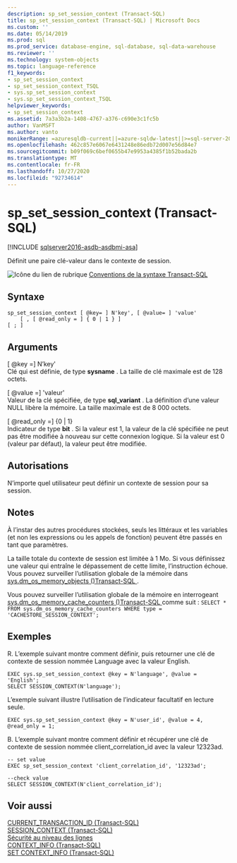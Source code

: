 ```yaml
---
description: sp_set_session_context (Transact-SQL)
title: sp_set_session_context (Transact-SQL) | Microsoft Docs
ms.custom: ''
ms.date: 05/14/2019
ms.prod: sql
ms.prod_service: database-engine, sql-database, sql-data-warehouse
ms.reviewer: ''
ms.technology: system-objects
ms.topic: language-reference
f1_keywords:
- sp_set_session_context
- sp_set_session_context_TSQL
- sys.sp_set_session_context
- sys.sp_set_session_context_TSQL
helpviewer_keywords:
- sp_set_session_context
ms.assetid: 7a3a3b2a-1408-4767-a376-c690e3c1fc5b
author: VanMSFT
ms.author: vanto
monikerRange: =azuresqldb-current||=azure-sqldw-latest||>=sql-server-2016||=sqlallproducts-allversions||>=sql-server-linux-2017||=azuresqldb-mi-current
ms.openlocfilehash: 462c857e6067e6431248e86edb72d007e56d84e7
ms.sourcegitcommit: b09f069c6bef0655b47e9953a4385f1b52bada2b
ms.translationtype: MT
ms.contentlocale: fr-FR
ms.lasthandoff: 10/27/2020
ms.locfileid: "92734614"
---
```

# <a name="sp_set_session_context-transact-sql"></a>sp_set_session_context (Transact-SQL)
[!INCLUDE [sqlserver2016-asdb-asdbmi-asa](../../includes/applies-to-version/sqlserver2016-asdb-asdbmi-asa.md)]

Définit une paire clé-valeur dans le contexte de session.  
  

 ![Icône du lien de rubrique](../../database-engine/configure-windows/media/topic-link.gif "Icône du lien de rubrique") [Conventions de la syntaxe Transact-SQL](../../t-sql/language-elements/transact-sql-syntax-conventions-transact-sql.md)  
  
## <a name="syntax"></a>Syntaxe  
  
```  
sp_set_session_context [ @key= ] N'key', [ @value= ] 'value'  
    [ , [ @read_only = ] { 0 | 1 } ]  
[ ; ]  
```  
  
## <a name="arguments"></a>Arguments  
 [ @key =] N’key'  
 Clé qui est définie, de type **sysname** . La taille de clé maximale est de 128 octets.  
  
 [ @value =] 'valeur'  
 Valeur de la clé spécifiée, de type **sql_variant** . La définition d’une valeur NULL libère la mémoire. La taille maximale est de 8 000 octets.  
  
 [ @read_only =] {0 | 1}  
 Indicateur de type **bit** . Si la valeur est 1, la valeur de la clé spécifiée ne peut pas être modifiée à nouveau sur cette connexion logique. Si la valeur est 0 (valeur par défaut), la valeur peut être modifiée.  
  
## <a name="permissions"></a>Autorisations  
 N’importe quel utilisateur peut définir un contexte de session pour sa session.  
  
## <a name="remarks"></a>Notes  
 À l’instar des autres procédures stockées, seuls les littéraux et les variables (et non les expressions ou les appels de fonction) peuvent être passés en tant que paramètres.  
  
 La taille totale du contexte de session est limitée à 1 Mo. Si vous définissez une valeur qui entraîne le dépassement de cette limite, l’instruction échoue. Vous pouvez surveiller l’utilisation globale de la mémoire dans [sys.dm_os_memory_objects &#40;&#41;Transact-SQL ](../../relational-databases/system-dynamic-management-views/sys-dm-os-memory-objects-transact-sql.md).  
  
 Vous pouvez surveiller l’utilisation globale de la mémoire en interrogeant [sys.dm_os_memory_cache_counters &#40;&#41;Transact-SQL ](../../relational-databases/system-dynamic-management-views/sys-dm-os-memory-cache-counters-transact-sql.md) comme suit : `SELECT * FROM sys.dm_os_memory_cache_counters WHERE type = 'CACHESTORE_SESSION_CONTEXT';`  
  
## <a name="examples"></a>Exemples  
R. L’exemple suivant montre comment définir, puis retourner une clé de contexte de session nommée Language avec la valeur English.  
  
```  
EXEC sys.sp_set_session_context @key = N'language', @value = 'English';  
SELECT SESSION_CONTEXT(N'language');  
```  
  
 L’exemple suivant illustre l’utilisation de l’indicateur facultatif en lecture seule.  
  
```  
EXEC sys.sp_set_session_context @key = N'user_id', @value = 4, @read_only = 1;  
```  

B. L’exemple suivant montre comment définir et récupérer une clé de contexte de session nommée client_correlation_id avec la valeur 12323ad.
```
-- set value
EXEC sp_set_session_context 'client_correlation_id', '12323ad'; 

--check value
SELECT SESSION_CONTEXT(N'client_correlation_id');

```

## <a name="see-also"></a>Voir aussi  
 [CURRENT_TRANSACTION_ID &#40;Transact-SQL&#41;](../../t-sql/functions/current-transaction-id-transact-sql.md)   
 [SESSION_CONTEXT &#40;Transact-SQL&#41;](../../t-sql/functions/session-context-transact-sql.md)   
 [Sécurité au niveau des lignes](../../relational-databases/security/row-level-security.md)   
 [CONTEXT_INFO  &#40;Transact-SQL&#41;](../../t-sql/functions/context-info-transact-sql.md)   
 [SET CONTEXT_INFO &#40;Transact-SQL&#41;](../../t-sql/statements/set-context-info-transact-sql.md)  
  
  
